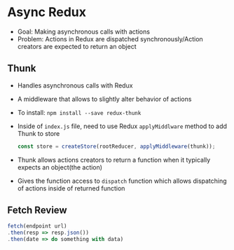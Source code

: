 # Async Redux

- Goal: Making asynchronous calls with actions
- Problem: Actions in Redux are dispatched synchronously/Action creators are expected to return an object

## Thunk

- Handles asynchronous calls with Redux
- A middleware that allows to slightly alter behavior of actions
- To install: `npm install --save redux-thunk`
- Inside of `index.js` file, need to use Redux `applyMiddlware` method to add Thunk to store

  ```javaScript 
  const store = createStore(rootReducer, applyMiddleware(thunk));
  ```

- Thunk allows actions creators to return a function when it typically expects an object(the action)
- Gives the function access to `dispatch` function which allows dispatching of actions inside of returned function

## Fetch Review

```javaScript
fetch(endpoint url)
.then(resp => resp.json())
.then(date => do something with data)
```
